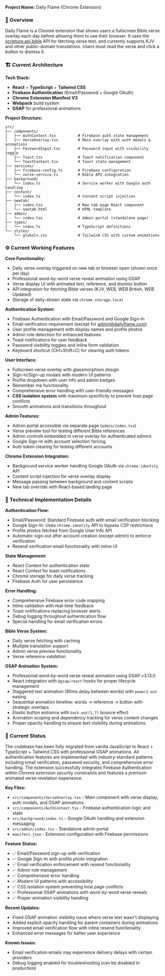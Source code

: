 **Project Name:** Daily Flame (Chrome Extension)

### 🧠 Overview

Daily Flame is a Chrome extension that shows users a fullscreen Bible verse overlay each day before allowing them to use their browser. It uses the [scripture.api.bible](https://scripture.api.bible/) API for fetching verse text, and currently supports KJV and other public-domain translations. Users must read the verse and click a button to dismiss it.

### 🏗️ Current Architecture

**Tech Stack:**
- **React** + **TypeScript** + **Tailwind CSS**
- **Firebase Authentication** (Email/Password + Google OAuth)
- **Chrome Extension Manifest V3**
- **Webpack** build system
- **GSAP** for professional animations

**Project Structure:**
```
src/
├── components/
│   ├── AuthContext.tsx          # Firebase auth state management
│   ├── VerseOverlay.tsx         # Main overlay with auth modals & animations
│   ├── PasswordInput.tsx        # Password input with visibility toggle
│   ├── Toast.tsx                # Toast notification component
│   └── ToastContext.tsx         # Toast state management
├── services/
│   ├── firebase-config.ts       # Firebase configuration
│   └── verse-service.ts         # Bible API integration
├── background/
│   └── index.ts                 # Service worker with Google auth handling
├── content/
│   └── index.ts                 # Content script injection
├── newtab/
│   ├── index.tsx                # New tab page React component
│   └── newtab.html              # HTML template
├── admin/
│   └── index.tsx                # Admin portal (standalone page)
├── types/
│   └── index.ts                 # TypeScript definitions
└── styles/
    └── globals.css              # Tailwind CSS with custom animations
```

### ⚙️ Current Working Features

**Core Functionality:**
- Daily verse overlay triggered on new tab or browser open (shown once per day)
- Professional word-by-word verse reveal animation using GSAP
- Verse display UI with animated text, reference, and dismiss button
- API integration for fetching Bible verses (KJV, WEB, WEB British, WEB Updated)
- Storage of daily-shown state via `chrome.storage.local`

**Authentication System:**
- Firebase Authentication with Email/Password and Google Sign-In
- Email verification requirement (except for admin@dailyflame.com)
- User profile management with display names and profile photos
- Admin role detection for enhanced features
- Toast notifications for user feedback
- Password visibility toggles and inline form validation
- Keyboard shortcut (Ctrl+Shift+C) for clearing auth tokens

**User Interface:**
- Fullscreen verse overlay with glassmorphism design
- Sign-in/Sign-up modals with modern UI patterns
- Profile dropdown with user info and admin badges
- Remember me functionality
- Comprehensive error handling with user-friendly messages
- **CSS isolation system** with maximum specificity to prevent host page conflicts
- Smooth animations and transitions throughout

**Admin Features:**
- Admin portal accessible via separate page (`admin/index.tsx`)
- Verse preview tool for testing different Bible references
- Admin controls embedded in verse overlay for authenticated admins
- Google Sign-In with account selection forcing
- Auth token clearing for testing different accounts

**Chrome Extension Integration:**
- Background service worker handling Google OAuth via `chrome.identity` API
- Content script injection for verse overlay display
- Message passing between background and content scripts
- New tab override with React-based landing page

### 🔧 Technical Implementation Details

**Authentication Flow:**
- Email/Password: Standard Firebase auth with email verification blocking
- Google Sign-In: Uses `chrome.identity` API to bypass CSP restrictions
- Profile photos fetched from Google User Info API
- Automatic sign-out after account creation (except admin) to enforce verification
- Resend verification email functionality with inline UI

**State Management:**
- React Context for authentication state
- React Context for toast notifications
- Chrome storage for daily verse tracking
- Firebase Auth for user persistence

**Error Handling:**
- Comprehensive Firebase error code mapping
- Inline validation with real-time feedback
- Toast notifications replacing browser alerts
- Debug logging throughout authentication flow
- Special handling for email verification errors

**Bible Verse System:**
- Daily verse fetching with caching
- Multiple translation support
- Admin verse preview functionality
- Verse reference validation

**GSAP Animation System:**
- Professional word-by-word verse reveal animation using GSAP v3.13.0
- React integration with `@gsap/react` hooks for proper lifecycle management
- Staggered text animation (80ms delay between words) with `power2.out` easing
- Sequential animation timeline: words → reference → button with strategic overlaps
- Elastic button entrance with `back.out(1.7)` bounce effect
- Animation scoping and dependency tracking for verse content changes
- Proper opacity handling to ensure text visibility during animations

### 🎯 Current Status

The codebase has been fully migrated from vanilla JavaScript to React + TypeScript + Tailwind CSS with professional GSAP animations. All authentication features are implemented with industry-standard patterns including email verification, password security, and comprehensive error handling. The extension successfully integrates Firebase Authentication within Chrome extension security constraints and features a premium animated verse revelation experience.

**Key Files:**
- `src/components/VerseOverlay.tsx` - Main component with verse display, auth modals, and GSAP animations
- `src/components/AuthContext.tsx` - Firebase authentication logic and state
- `src/background/index.ts` - Google OAuth handling and extension messaging
- `src/admin/index.tsx` - Standalone admin portal
- `manifest.json` - Extension configuration with Firebase permissions

**Feature Status:**
- ✅ Email/Password sign-up with verification
- ✅ Google Sign-In with profile photo integration
- ✅ Email verification enforcement with resend functionality
- ✅ Admin role management
- ✅ Comprehensive error handling
- ✅ Modern UI patterns with accessibility
- ✅ CSS isolation system preventing host page conflicts
- ✅ Professional GSAP animations with word-by-word verse reveals
- ✅ Proper animation visibility handling

**Recent Updates:**
- Fixed GSAP animation visibility issue where verse text wasn't displaying
- Added explicit opacity handling for parent containers during animations
- Improved email verification flow with inline resend functionality
- Enhanced error messages for better user experience

**Known Issues:**
- Email verification emails may experience delivery delays with certain providers
- Debug logging enabled for troubleshooting (can be disabled in production)
